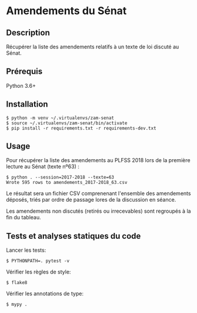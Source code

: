 # Amendements du Sénat

## Description

Récupérer la liste des amendements relatifs à un texte de loi discuté au Sénat.

## Prérequis

Python 3.6+

## Installation

```
$ python -m venv ~/.virtualenvs/zam-senat
$ source ~/.virtualenvs/zam-senat/bin/activate
$ pip install -r requirements.txt -r requirements-dev.txt
```

## Usage

Pour récupérer la liste des amendements au PLFSS 2018 lors de la première lecture au Sénat (texte nº63) :

```
$ python . --session=2017-2018 --texte=63
Wrote 595 rows to amendements_2017-2018_63.csv
```

Le résultat sera un fichier CSV comprenenant l'ensemble des amendements
déposés, triés par ordre de passage lores de la discussion en séance.

Les amendements non discutés (retirés ou irrecevables) sont regroupés
à la fin du tableau.

## Tests et analyses statiques du code

Lancer les tests:

```
$ PYTHONPATH=. pytest -v
```

Vérifier les règles de style:

```
$ flake8
```

Vérifier les annotations de type:

```
$ mypy .
```
